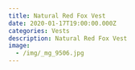 ```yaml
---
title: Natural Red Fox Vest
date: 2020-01-17T19:00:00.000Z
categories: Vests
description: Natural Red Fox Vest
image:
  - /img/_mg_9506.jpg
---
```


